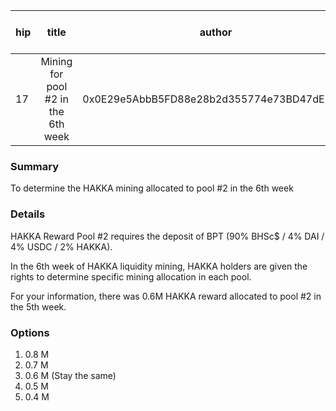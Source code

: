 | hip | title | author | created | duration | Snapshot Block Number |
|----------|:----------:|:----------:|:----------:|:----------:|:----------:|
| 17 | Mining for pool #2 in the 6th week | 0x0E29e5AbbB5FD88e28b2d355774e73BD47dE3bcd | 2020-10-06 12:30 | 1 | 11002222 |


### Summary
To determine the HAKKA mining allocated to pool #2 in the 6th week

### Details

HAKKA Reward Pool #2 requires the deposit of BPT (90% BHSc$ / 4% DAI / 4% USDC / 2% HAKKA).

In the 6th week of HAKKA liquidity mining, HAKKA holders are given the rights to determine specific mining allocation in each pool.

For your information, there was 0.6M HAKKA reward allocated to pool #2 in the 5th week.

### Options
1. 0.8 M
2. 0.7 M
3. 0.6 M (Stay the same)
4. 0.5 M
5. 0.4 M
